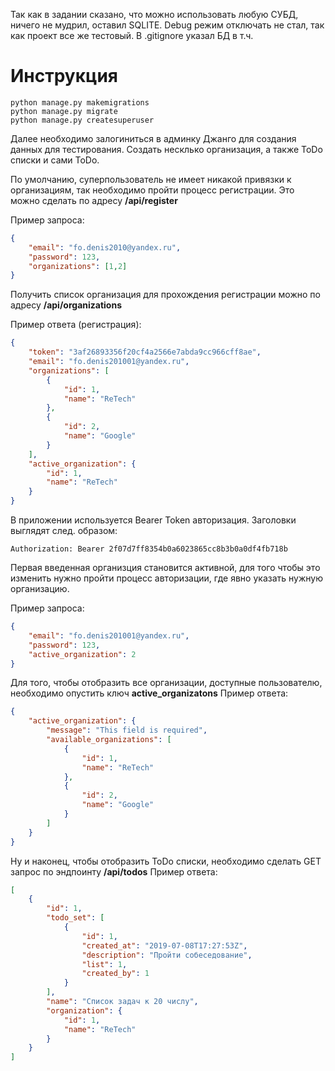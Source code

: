 Так как в задании сказано, что можно использовать любую СУБД, ничего не мудрил, оставил SQLITE. Debug режим отключать не стал,
так как проект все же тестовый. В .gitignore указал БД в т.ч.

# Инструкция

```
python manage.py makemigrations
python manage.py migrate
python manage.py createsuperuser
```

Далее необходимо залогиниться в админку Джанго для создания данных для тестирования. Создать несклько организация, а также ToDo
списки и сами ToDo.

По умолчанию, суперпользователь не имеет никакой привязки к организациям, так необходимо пройти процесс регистрации.
Это можно сделать по адресу **/api/register**

Пример запроса:
```json
{
	"email": "fo.denis2010@yandex.ru",
	"password": 123,
	"organizations": [1,2]
}
```
Получить список организация для прохождения регистрации можно по адресу **/api/organizations**

Пример ответа (регистрация):
```json
{
    "token": "3af26893356f20cf4a2566e7abda9cc966cff8ae",
    "email": "fo.denis201001@yandex.ru",
    "organizations": [
        {
            "id": 1,
            "name": "ReTech"
        },
        {
            "id": 2,
            "name": "Google"
        }
    ],
    "active_organization": {
        "id": 1,
        "name": "ReTech"
    }
}
```

В приложении используется Bearer Token авторизация. Заголовки выглядят след. образом:
```
Authorization: Bearer 2f07d7ff8354b0a6023865cc8b3b0a0df4fb718b
```


Первая введенная организция становится активной, для того чтобы это изменить нужно пройти процесс авторизации,
где явно указать нужную организацию.

Пример запроса:
```json
{
	"email": "fo.denis201001@yandex.ru",
	"password": 123,
	"active_organization": 2
}
```
Для того, чтобы отобразить все организации, доступные пользователю, необходимо опустить ключ **active_organizatons**
Пример ответа:
```json
{
    "active_organization": {
        "message": "This field is required",
        "available_organizations": [
            {
                "id": 1,
                "name": "ReTech"
            },
            {
                "id": 2,
                "name": "Google"
            }
        ]
    }
}
```

Ну и наконец, чтобы отобразить ToDo списки, необходимо сделать GET запрос по эндпоинту **/api/todos**
Пример ответа:
```json
[
    {
        "id": 1,
        "todo_set": [
            {
                "id": 1,
                "created_at": "2019-07-08T17:27:53Z",
                "description": "Пройти собеседование",
                "list": 1,
                "created_by": 1
            }
        ],
        "name": "Список задач к 20 числу",
        "organization": {
            "id": 1,
            "name": "ReTech"
        }
    }
]
```
